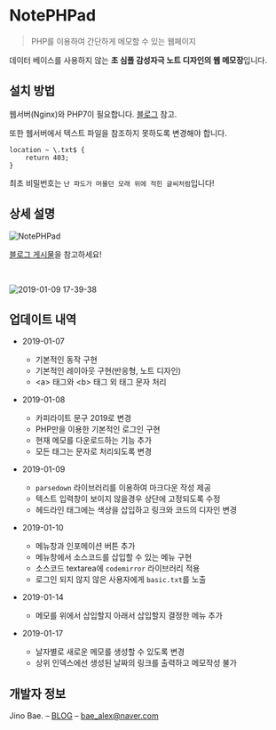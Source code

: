 # NotePHPad

> PHP를 이용하여 간단하게 메모할 수 있는 웹페이지	

데이터 베이스를 사용하지 않는 **초 심플 감성자극 노트 디자인의 웹 메모장**입니다.

## 설치 방법	

웹서버(Nginx)와 PHP7이 필요합니다. [블로그](https://www.blex.kr/web-server/2019/01/03/Ubuntu-16.04-WebServer-1-Nginx.html) 참고.	

또한 웹서버에서 텍스트 파일을 참조하지 못하도록 변경해야 합니다.	

```	
location ~ \.txt$ {	
    return 403;	
}	
```	

최초 비밀번호는 `난 파도가 머물던 모래 위에 적힌 글씨처럼`입니다!

## 상세 설명	

![NotePHPad](https://www.blex.kr/assets/images/history/notephpad/notephpad.png)	

[블로그 게시물](https://www.blex.kr/history/2019/01/07/notephpad.html)을 참고하세요!

<br/>

![2019-01-09 17-39-38](https://user-images.githubusercontent.com/35596687/50906642-e1441300-1468-11e9-9d7e-a75aeb12e366.png)

## 업데이트 내역	

- 2019-01-07	
  - 기본적인 동작 구현	
  - 기본적인 레이아웃 구현(반응형, 노트 디자인)	
  - &lt;a&gt; 태그와 &lt;b&gt; 태그 외 태그 문자 처리	

- 2019-01-08	
  - 카피라이트 문구 2019로 변경	
  - PHP만을 이용한 기본적인 로그인 구현	
  - 현재 메모를 다운로드하는 기능 추가	
  - 모든 태그는 문자로 처리되도록 변경

- 2019-01-09
  - `parsedown` 라이브러리를 이용하여 마크다운 작성 제공
  - 텍스트 입력창이 보이지 않을경우 상단에 고정되도록 수정
  - 헤드라인 태그에는 색상을 삽입하고 링크와 코드의 디자인 변경

- 2019-01-10
  - 메뉴창과 인포메이션 버튼 추가
  - 메뉴창에서 소스코드를 삽입할 수 있는 메뉴 구현
  - 소스코드 textarea에 `codemirror` 라이브러리 적용
  - 로그인 되지 않지 않은 사용자에게 `basic.txt`를 노출

- 2019-01-14
  - 메모를 위에서 삽입할지 아래서 삽입할지 결정한 메뉴 추가

- 2019-01-17
  - 날자별로 새로운 메모를 생성할 수 있도록 변경
  - 상위 인덱스에선 생성된 날짜의 링크를 출력하고 메모작성 불가

## 개발자 정보	

Jino Bae. – [BLOG](https://www.blex.kr/) – bae_alex@naver.com